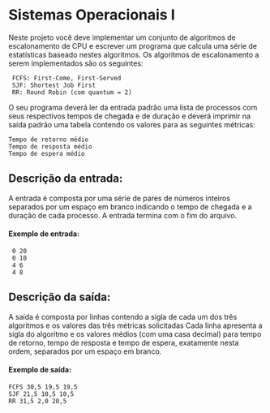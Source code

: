 # Sistemas Operacionais I

Neste projeto você deve implementar um conjunto
de algoritmos de escalonamento de CPU e escrever
um programa que calcula uma série de estatísticas
baseado nestes algoritmos.
Os algoritmos de escalonamento a serem
implementados são os seguintes:

	 FCFS: First-Come, First-Served
	 SJF: Shortest Job First
	 RR: Round Robin (com quantum = 2)

O seu programa deverá ler da entrada padrão
uma lista de processos com seus respectivos tempos
de chegada e de duração e deverá imprimir na
saída padrão uma tabela contendo os valores para
as seguintes métricas:

	Tempo de retorno médio
	Tempo de resposta médio
	Tempo de espera médio

## Descrição da entrada:

A entrada é composta por uma série de pares de
números inteiros separados por um espaço em
branco indicando o tempo de chegada e a
duração de cada processo. A entrada termina com
o fim do arquivo.

#### Exemplo de entrada:

	 0 20
	 0 10
	 4 6
	 4 8

## Descrição da saída:

A saída é composta por linhas contendo a sigla de
cada um dos três algoritmos e os valores das três
métricas solicitadas
Cada linha apresenta a sigla do algoritmo e os
valores médios (com uma casa decimal) para
tempo de retorno, tempo de resposta e tempo de
espera, exatamente nesta ordem, separados por
um espaço em branco.

#### Exemplo de saída:

	FCFS 30,5 19,5 19,5
	SJF 21,5 10,5 10,5
	RR 31,5 2,0 20,5
